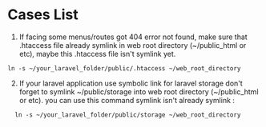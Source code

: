 # Cases List

1. If facing some menus/routes got 404 error not found, make sure that .htaccess file already symlink in web root directory (~/public_html or etc), maybe this .htaccess file isn't symlink yet.
```
ln -s ~/your_laravel_folder/public/.htaccess ~/web_root_directory
```
2. If your laravel application use symbolic link for laravel storage don't forget to symlink ~/public/storage into web root directory (~/public_html or etc). you can use this command symlink isn't already symlink :
```
  ln -s ~/your_laravel_folder/public/storage ~/web_root_directory
```
